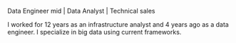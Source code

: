 Data Engineer mid | Data Analyst | Technical sales

I worked for 12 years as an infrastructure analyst and 4 years ago as a data engineer. I specialize in big data using current frameworks.